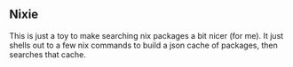 ## Nixie

This is just a toy to make searching nix packages a bit nicer (for me).  It just shells out to a few nix commands to build a json cache of packages, then searches that cache.
